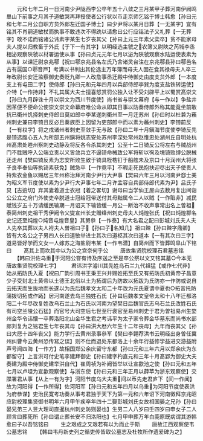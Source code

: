 <!-- { "loadSidebar": true } -->
　　元和七年二月一日河南少尹陇西李公卒年五十八敛之三月某甲子葬河南伊阙鸣臯山下前事之月其子道敏哭再拜授使者公行状以币走京师乞铭于博士韩愈【孙曰元和七年二月公自职方贠外郎左迁国子博士】曰少尹将以某月日葬【一无某字】宜有铭其不肖嗣道敏杖而执事不敢违次不得跣以请愈曰公行应铭法子又礼葬【一无葬字】敢不诺而铭诸公讳素字某生七岁丧其父【孙曰上元三年素父栾卒】贫不能家母夫人提以归教畜于外氏【于下一有其字】以明经选主虢之农簿又尉陜之芮城李丞相泌观察陜虢以材署运使从事【孙曰贞元元年七月以泌为陜虢观察水陆运使表素为从事】以课迁尉京兆鄠【祝曰鄠京兆县名左氏乃舎诸灵台注在京兆鄠县孙曰鄠邑名古有扈国○鄠音戸】考满以书判出其伦选主万年簿而母夫人固在食其禄母夫人卒三年改尉长安迁监察御史奏贬九卿一人改詹事丞迁殿中侍御史由度支贠外郎【一本度支上有屯田二字】使侍郎【孙曰元和元年四月以兵部侍郎李巽为度支盐铁转运使】介特【一作持非】不礼其属大夫士擅喜怒赏罚公独入让不受刘辟平上以蜀赏髙崇文【孙曰九月辟诛十月以崇文为西川节度使】尚书省与崇文幕府【与一作以】争盐井因革便不便命公使崇文崇文命幕府唯公命从即其日事以防奏侍郎外称其能竟坐前敢抗已衢州饥择刺史侍郎曰莫如郎中李某遂刺衢州至一月迁苏州【孙曰时以杜兼为蘓州刺史兼曰李锜且反必且奏族臣上因留为吏部郎中而以素为蘓州刺史】李锜前反【一有权字】将之戌诸州者刺史至敛手无与敌【孙曰二年十月鎭海节度使李锜反先是锜选腹心五人为所部五州鎭将姚志安处苏州李深处常州赵惟忠处湖州丘自明处杭州髙肃处睦州察刺史动静及将反各令杀其刺史】公至十二日锜反公将左右与贼战州门不胜贼呼入公端立责以义皆敛兵立不逼锜命械致公军将斩以徇及境锜败缚公脱械还走州【樊曰锜反素为志安所败生致于锜具桎梏钉于船舷未及京口十月润州大将张子良李奉仙等执锜素获免】贼急卒【一作竟平】不暇走死民抱扶迎尽出天子使贵人持紫衣金鱼以赐居三年州称治拜河南少尹行大尹事【樊曰六年三月以河南尹郄士美为昭义军节度使以素为少尹行大尹事七年二月许孟容自兵部侍郎代素为尹】吕氏子炅【古逈切】弃其妻着道士衣冠【着之畧切】谢母曰当学仙王屋山去数月复出间诣公公立之府门外使吏卒脱道士冠给冠带送付其母黜属令二人以贼【一作赃非】减民赋钱岁五十万请缓民输期一月诏天下输皆缓一月公一断治不收声事常出名上曽祖泰简州刺史祖干秀伊阙令父燮宣州长史赠绛州刺史母夫人炖煌张氏【祝曰炖煌郡名史记还至炖煌○炖音屯煌音皇】其舅叅【一作泰】有大名君之配曰彭城刘氏夫人夫人先卒其葬以夫人袝夫人曽祖曰子【孙曰子名知几】祖曰餗【孙曰餗字鼎卿】皆有大名公之子男四人长曰道敏举进士其次曰道枢其次曰道本【一有其次曰三字】道易皆好学而文女一人嫁苏之海盐尉韦某【一作韦潜】自简州而下皆葬鸣臯山下铭曰
　　髙其上而坎其中以为公之宫奈何乎公
　　唐故集贤院校理石君墓志铭
　　【韩曰洪佐乌重于河阳公甞有诗及序送之至是卒公祭以文又铭其墓○今本无唐故集贤院校理七字】
　　君讳洪字濬川其先姓乌石兰九代祖猛【或作七代非】始从拓防氏入夏【祝曰广韵引周书王秉王兴并赐姓拓至氏又有拓防氏初黄帝子昌意少子受封北土黄帝以土德王北俗以土为拓谓后为防故以拓跋为氏防亦一作防或说自云拓天而生抜地而长遂以为氏后魏孝文太和二十年改为元氏夏谓中夏也○拓音托防蒲拨切拓或作跖】居河南遂去乌兰独姓石氏【孙曰后魏孝文皇帝太和十八年迁都洛阳二十年尽改复姓改乌石兰止为石氏以河南为望樊日后魏官氏志乌石兰氏改姓石氏有司空兰陵公石猛】而官号大司空后七世至行褒官至易州刺史于君为曽祖易州生婺州金华令讳懐一卒葬洛阳北山金华生君之考讳平为太子家令葬金华墓东而尚书水部郎刘复为之铭君生七年丧其母【孙曰洪大厯六年生十二年丧母】九年而丧其父【孙曰大厯十四年丧父】能力学行去黄州录事叅军【樊曰李翺荐洪书云明经出身曽任冀州纠曹今云黄州恐传冩之误】则不仕而退处东都洛上十余年行益修学益进交游益附声号闻四海【一作方】故相国郑公余庆留守东都【孙曰元和三年六月以郑余庆为东都留守】上言洪可付史笔李建拜御史【孙曰建字杓直元和三年十月髙郢为御史大夫奏建为殿中侍御史建举洪自代】崔周祯为补阙皆举以让宣歙池之使【孙曰元和五年七月以卢坦为宣歙观察使】与浙东使【孙曰元和三年正月以薛苹为浙东观察使】交牒署君从事【从上一有为字】河阳节度乌大夫重间以币先走君庐下【间一作闻】故为河阳得【一作所得】佐河阳军【孙曰元和五年四月以乌重为河阳节度使表洪为府叅谋】吏治民寛考功奏从事考君独于天下为第一元和六年诏下河南徴拜京兆昭应尉校理集贤御书明年六月甲午疾卒年四十二娶彭城刘氏女故相国晏之兄孙【孙曰晏兄弟三人昱大理司直暹杭州刺史防则晏也】生男二人八岁曰壬四岁曰申女子二人顾言曰葬死所【孙曰谓止葬长安不归洛阳也】七月甲申葬万年白鹿原既病谓其游韩愈曰子以吾铭铭曰
　　生之艰成之又艰若有以为而止于斯
　　唐故江西观察使韦公墓志铭
　　【韩曰韦丹新史列之循吏传皆取公墓志及杜牧所作遗爱碑为之】
